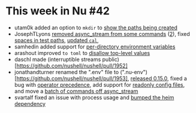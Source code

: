 # This week in Nu #42

- utam0k added an option to `mkdir` to [show the paths being created](https://github.com/nushell/nushell/pull/1932)
- JosephTLyons [removed async_stream from some commands](https://github.com/nushell/nushell/pull/1940) ([2](https://github.com/nushell/nushell/pull/1951)), fixed [spaces in test paths](https://github.com/nushell/nushell/pull/1944), [updated `cal`](https://github.com/nushell/nushell/pull/1945), 
- samhedin added support for [per-directory environment variables](https://github.com/nushell/nushell/pull/1943)
- arashout improved `to toml` to [disallow top-level values](https://github.com/nushell/nushell/pull/1946)
- daschl made (interruptible streams public)[https://github.com/nushell/nushell/pull/1952]
- jonathandturner renamed the ".env" file to (".nu-env")[https://github.com/nushell/nushell/pull/1953], [released 0.15.0](https://github.com/nushell/nushell/pull/1955), fixed a bug with [operator precedence](https://github.com/nushell/nushell/pull/1966), add support for [readonly config files](https://github.com/nushell/nushell/pull/1967), and move a [batch of commands off async_stream](https://github.com/nushell/nushell/pull/1970)
- svartalf fixed an issue with process usage and [bumped the heim dependency](https://github.com/nushell/nushell/pull/1954)
